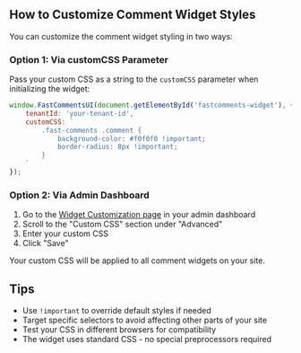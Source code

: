 ## How to Customize Comment Widget Styles

You can customize the comment widget styling in two ways:

### Option 1: Via customCSS Parameter

Pass your custom CSS as a string to the `customCSS` parameter when initializing the widget:

```javascript
window.FastCommentsUI(document.getElementById('fastcomments-widget'), {
    tenantId: 'your-tenant-id',
    customCSS: `
        .fast-comments .comment {
            background-color: #f0f0f0 !important;
            border-radius: 8px !important;
        }
    `
});
```

### Option 2: Via Admin Dashboard

1. Go to the [Widget Customization page](https://fastcomments.com/auth/my-account/customize-widget) in your admin dashboard
2. Scroll to the "Custom CSS" section under "Advanced"
3. Enter your custom CSS
4. Click "Save"

Your custom CSS will be applied to all comment widgets on your site.

## Tips

- Use `!important` to override default styles if needed
- Target specific selectors to avoid affecting other parts of your site
- Test your CSS in different browsers for compatibility
- The widget uses standard CSS - no special preprocessors required
